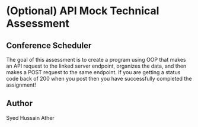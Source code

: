 # (Optional) API Mock Technical Assessment 
## Conference Scheduler

The goal of this assessment is to create a program using OOP that makes an API request to the linked server endpoint, organizes the data, and then makes a POST request to the same endpoint. If you are getting a status code back of 200 when you post then you have successfully completed the assignment!

## Author
Syed Hussain Ather
